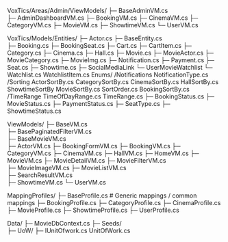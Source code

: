 ﻿VoxTics/Areas/Admin/ViewModels/
 ├─ BaseAdminVM.cs                
 ├─ AdminDashboardVM.cs
 ├─ BookingVM.cs
 ├─ CinemaVM.cs
 ├─ CategoryVM.cs
 ├─ MovieVM.cs
 ├─ ShowtimeVM.cs
 └─ UserVM.cs


VoxTics/Models/Entities/
     ├─ Actor.cs
     ├─ BaseEntity.cs                 
     ├─ Booking.cs
     ├─ BookingSeat.cs
     ├─ Cart.cs
     ├─ CartItem.cs
     ├─ Category.cs
     ├─ Cinema.cs
     ├─ Hall.cs
     ├─ Movie.cs
     ├─ MovieActor.cs
     ├─ MovieCategory.cs
     ├─ MovieImg.cs
     ├─ Notification.cs
     ├─ Payment.cs
     ├─ Seat.cs
     ├─ Showtime.cs
     ├─ SocialMediaLink
     └─ UserMovieWatchlist
     └─ Watchlist.cs
        WatchlistItem.cs
    Enums/
        /Notifications
            NotificationType.cs
        /Sorting
            ActorSortBy.cs
            CategorySortBy.cs
            CinemaSortBy.cs
            HallSortBy.cs
            ShowtimeSortBy
            MovieSortBy.cs
            SortOrder.cs
            BookingSortBy.cs
        /TimeRange
            TimeOfDayRange.cs
            TimeRange.cs
     ├─ BookingStatus.cs
     ├─ MovieStatus.cs
     ├─ PaymentStatus.cs
     ├─ SeatType.cs
     ├─ ShowtimeStatus.cs

   ViewModels/
     ├─ BaseVM.cs                      
     ├─ BasePaginatedFilterVM.cs       
     ├─ BaseMovieVM.cs                 
     ├─ ActorVM.cs
     ├─ BookingFormVM.cs
     ├─ BookingVM.cs
     ├─ CategoryVM.cs
     ├─ CinemaVM.cs
     ├─ HallVM.cs
     ├─ HomeVM.cs
     ├─ MovieVM.cs
     ├─ MovieDetailVM.cs
     ├─ MovieFilterVM.cs               
     ├─ MovieImageVM.cs
     ├─ MovieListVM.cs                
     ├─ SearchResultVM.cs             
     ├─ ShowtimeVM.cs
     └─ UserVM.cs

MappingProfiles/
 ├─ BaseProfile.cs                 # Generic mappings / common mappings
 ├─ BookingProfile.cs
 ├─ CategoryProfile.cs
 ├─ CinemaProfile.cs
 ├─ MovieProfile.cs
 ├─ ShowtimeProfile.cs
 ├─ UserProfile.cs




Data/
 ├─ MovieDbContext.cs
 ├─ Seeds/         
 ├─ UoW/
 ├─     IUnitOfwork.cs
        UnitOfWork.cs



